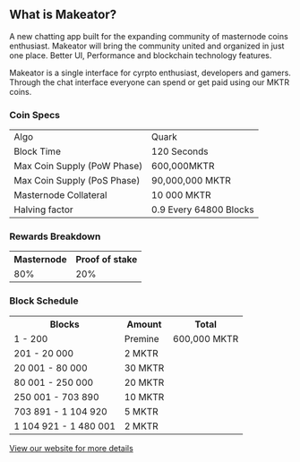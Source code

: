 <h2>What is Makeator?</h2>
<p>

</p>
<p>
A new chatting app built for the expanding community of masternode coins enthusiast. Makeator will bring the community united and organized in just one place. Better UI, Performance and blockchain technology features.

Makeator is a single interface for cyrpto enthusiast, developers and gamers. Through the chat interface everyone can spend or get paid using our MKTR coins.
</p>
<h3>Coin Specs</h3>
<table>
<tbody><tr><td>Algo</td><td>Quark</td></tr>
<tr><td>Block Time</td><td>120 Seconds</td></tr>
<tr><td>Max Coin Supply (PoW Phase)</td><td>600,000MKTR</td></tr>
<tr><td>Max Coin Supply (PoS Phase)</td><td>90,000,000 MKTR</td></tr>
<tr><td>Masternode Collateral</td><td>10 000 MKTR</td></tr>
<tr><td>Halving factor</td><td>0.9 Every 64800 Blocks</td></tr>
</tbody></table>
<h3>Rewards Breakdown</h3>
<table>
<tbody><tr><th>Masternode</th><th>Proof of stake</th></tr>
<tr><td>80%</td><td>20%</td></tr>
</tbody></table>
<h3>Block Schedule</h3>
<table>
<tbody><tr><th>Blocks</th><th>Amount</th><th>Total</th></tr>
<tr><td>1 - 200</td><td>Premine</td><td>600,000 MKTR</td></tr>
<tr><td>201 - 20 000</td><td>2 MKTR</td></tr>
<tr><td>20 001 - 80 000</td><td>30 MKTR</td></tr>
<tr><td>80 001 - 250 000</td><td>20 MKTR</td></tr>
<tr><td>250 001 - 703 890</td><td>10 MKTR</td></tr>
<tr><td>703 891 - 1 104 920</td><td>5 MKTR</td></tr>
<tr><td>1 104 921 - 1 480 001</td><td>2 MKTR</td></tr>
</tbody></table>

<a href="https://makeator.com" title="Makeator Website" target="_blank">View our website for more details</a>
